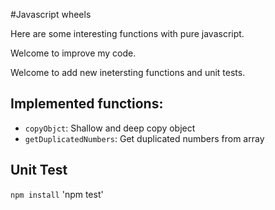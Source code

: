 #Javascript wheels


Here are some interesting functions with pure javascript.


Welcome to improve my code.  

Welcome to add new inetersting functions and unit tests.



## Implemented functions:

* `copyObjct`: Shallow and deep copy object
* `getDuplicatedNumbers`: Get duplicated numbers from array


## Unit Test

`npm install`
'npm test'